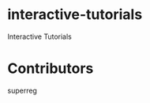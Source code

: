 interactive-tutorials
=====================

Interactive Tutorials

Contributors
============
superreg
